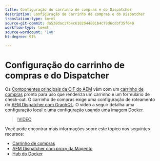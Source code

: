 ```yaml
---
title: Configuração do carrinho de compras e do Dispatcher
description: Configuração do carrinho de compras e do Dispatcher
translation-type: tm+mt
source-git-commit: da538dac17b4c6182b44801b4c79d6cdbf35f640
workflow-type: tm+mt
source-wordcount: '140'
ht-degree: 91%

---
```



# Configuração do carrinho de compras e do Dispatcher

Os [Componentes principais da CIF do AEM](https://github.com/adobe/aem-core-cif-components) vêm com um [carrinho de compras](https://github.com/adobe/aem-core-cif-components/tree/master/ui.apps/src/main/content/jcr_root/apps/core/cif/components/commerce/minicart/v1/minicart) pronto para uso que renderiza um carrinho e um formulário de check-out. O carrinho de compras exige uma configuração de roteamento do [AEM Dispatcher com GraphQL](https://github.com/adobe/aem-core-cif-components/blob/master/dispatcher). O vídeo a seguir detalha uma configuração local e uma configuração usando uma imagem Docker.

>[!VIDEO](https://video.tv.adobe.com/v/29656/?quality=12)

Você pode encontrar mais informações sobre este tópico nos seguintes recursos:

- [Carrinho de compras](https://github.com/adobe/aem-core-cif-components/tree/master/ui.apps/src/main/content/jcr_root/apps/core/cif/components/commerce/minicart/v1/minicart)
- [AEM Dispatcher com proxy da Magento](https://github.com/adobe/aem-core-cif-components/tree/master/dispatcher)
- [Hub do Docker](https://hub.docker.com/)
